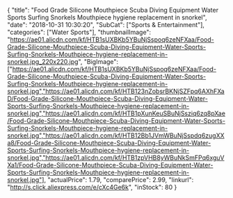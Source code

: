 {
	"title": "Food Grade Silicone Mouthpiece Scuba Diving Equipment Water Sports Surfing Snorkels  Mouthpiece hygiene replacement in snorkel",
	"date": "2018-10-31 10:30:20",
	"SubCat": ["Sports & Entertainment"],
	"categories": ["Water Sports"],
	"thumbnailImage": "https://ae01.alicdn.com/kf/HTB1sUXBKb5YBuNjSspoq6zeNFXaa/Food-Grade-Silicone-Mouthpiece-Scuba-Diving-Equipment-Water-Sports-Surfing-Snorkels-Mouthpiece-hygiene-replacement-in-snorkel.jpg_220x220.jpg",
	"BigImage": ["https://ae01.alicdn.com/kf/HTB1sUXBKb5YBuNjSspoq6zeNFXaa/Food-Grade-Silicone-Mouthpiece-Scuba-Diving-Equipment-Water-Sports-Surfing-Snorkels-Mouthpiece-hygiene-replacement-in-snorkel.jpg","https://ae01.alicdn.com/kf/HTB123nZobsrBKNjSZFpq6AXhFXaD/Food-Grade-Silicone-Mouthpiece-Scuba-Diving-Equipment-Water-Sports-Surfing-Snorkels-Mouthpiece-hygiene-replacement-in-snorkel.jpg","https://ae01.alicdn.com/kf/HTB1pXunKeuSBuNjSsziq6zq8pXae/Food-Grade-Silicone-Mouthpiece-Scuba-Diving-Equipment-Water-Sports-Surfing-Snorkels-Mouthpiece-hygiene-replacement-in-snorkel.jpg","https://ae01.alicdn.com/kf/HTB12Bb1JVmWBuNjSspdq6zugXXa8/Food-Grade-Silicone-Mouthpiece-Scuba-Diving-Equipment-Water-Sports-Surfing-Snorkels-Mouthpiece-hygiene-replacement-in-snorkel.jpg","https://ae01.alicdn.com/kf/HTB1zpVHB8yWBuNkSmFPq6xguVXa1/Food-Grade-Silicone-Mouthpiece-Scuba-Diving-Equipment-Water-Sports-Surfing-Snorkels-Mouthpiece-hygiene-replacement-in-snorkel.jpg"],
	"actualPrice": 1.79,
	"comparePrice": 2.99,
	"linkurl": "http://s.click.aliexpress.com/e/cXc4Ge6k",
	"inStock": 80
}
